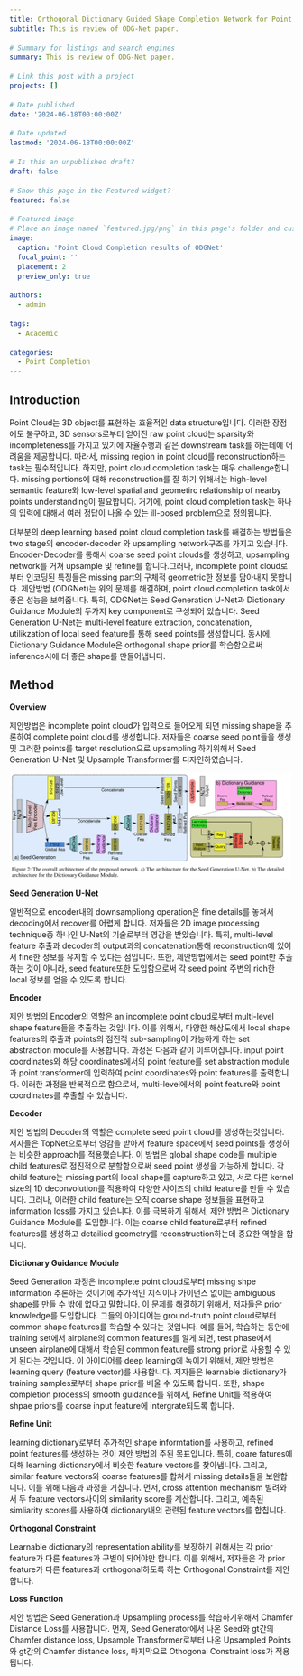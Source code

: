 ```yaml
---
title: Orthogonal Dictionary Guided Shape Completion Network for Point Cloud
subtitle: This is review of ODG-Net paper. 

# Summary for listings and search engines
summary: This is review of ODG-Net paper.

# Link this post with a project
projects: []

# Date published
date: '2024-06-18T00:00:00Z'

# Date updated
lastmod: '2024-06-18T00:00:00Z'

# Is this an unpublished draft?
draft: false

# Show this page in the Featured widget?
featured: false

# Featured image
# Place an image named `featured.jpg/png` in this page's folder and customize its options here.
image:
  caption: 'Point Cloud Completion results of ODGNet'
  focal_point: ''
  placement: 2
  preview_only: true

authors:
  - admin

tags:
  - Academic

categories:
  - Point Completion
---
```


## Introduction

Point Cloud는 3D object를 표현하는 효율적인 data structure입니다. 이러한 장점에도 불구하고, 3D sensors로부터 얻어진 raw point cloud는 sparsity와 incompleteness를 가지고 있기에 자율주행과 같은 downstream task를 하는데에 어려움을 제공합니다. 따라서, missing region in point cloud를 reconstruction하는 task는 필수적입니다. 하지만, point cloud completion task는 매우 challenge합니다. missing portions에 대해 reconstruction를 잘 하기 위해서는 high-level semantic feature와 low-level spatial and geometirc relationship of nearby points 
understanding이 필요합니다. 거기에, point cloud completion task는 하나의 입력에 대해서 여러 정답이 나올 수 있는 ill-posed problem으로 정의됩니다.

대부분의 deep learning based point cloud completion task를 해결하는 방법들은 two stage의 encoder-decoder 와 upsampling network구조를 가지고 있습니다. Encoder-Decoder를 통해서 coarse seed point clouds를 생성하고, upsampling network를 거쳐 upsample 및 refine를 합니다.그러나, incomplete point cloud로부터 인코딩된 특징들은 missing part의 구체적 geometric한 정보를 담아내지 못합니다. 
제안방법 (ODGNet)는 위의 문제를 해결하며, point cloud completion task에서 좋은 성능을 보여줍니다. 특히, ODGNet는 Seed Generation U-Net과 Dictionary Guidance Module의 두가지 key component로 구성되어 있습니다. Seed Generation U-Net는 multi-level feature extraction, concatenation, utilikzation of local seed feature를 통해 seed points를 생성합니다. 동시에, Dictionary Guidance Module은 orthogonal shape prior를 학습함으로써 inference시에 더 좋은 shape를 만들어냅니다. 

## Method
**Overview**

제안방법은 incomplete point cloud가 입력으로 들어오게 되면 missing shape을 추론하여 complete point cloud를 생성합니다. 
저자들은 coarse seed point들을 생성 및 그러한 points를 target resolution으로 upsampling 하기위해서 Seed Generation U-Net 및 Upsample Transformer를 디자인하였습니다. 

<img src="Overview.png" alt="Idea" width="500"/>

**Seed Generation U-Net**

일반적으로 encoder내의 downsampliong operation은 fine details를 놓쳐서 decoding에서 recover를 어렵게 합니다. 저자들은 2D image processing technique중 하나인 U-Net의 기술로부터 영감을 받았습니다. 특히, multi-level feature 추출과 decoder의 output과의 concatenation통해 reconstruction에 있어서 fine한 정보를 유지할 수 있다는 점입니다. 또한, 제안방법에서는 seed point만 추출하는 것이 아니라, seed feature또한 도입함으로써 각 seed point 주변의 rich한 local 정보를 얻을 수 있도록 합니다. 

**Encoder**

제안 방법의 Encoder의 역할은 an incomplete point cloud로부터 multi-level shape feature들을 추출하는 것입니다. 이를 위해서, 다양한 해상도에서 local shape features의 추출과 points의 점진적 sub-sampling이 가능하게 하는 set abstraction module를 사용합니다.
과정은 다음과 같이 이루어집니다. input point coordinates와 해당 coordinates에서의 point feature를 set abstraction module과 point transformer에 입력하여 point coordinates와 point features를 출력합니다. 이러한 과정을 반복적으로 함으로써, multi-level에서의 point feature와 point coordinates를 추출할 수 있습니다.

**Decoder**

제안 방법의 Decoder의 역할은 complete seed point cloud를 생성하는것입니다. 저자들은 TopNet으로부터 영감을 받아서 feature space에서 seed points를 생성하는 비슷한 approach를 적용했습니다. 이 방법은 global shape code를 multiple child features로 점진적으로 분할함으로써 seed point 생성을 가능하게 합니다. 각 child feature는 missing part의 local shape를 capture하고 있고, 서로 다른 kernel size의 1D deconvolution를 적용하여 다양한 사이즈의 child feature를 만들 수 있습니다. 
그러나, 이러한 child feature는 오직 coarse shape 정보들을 표현하고 information loss를 가지고 있습니다. 이를 극복하기 위해서, 제안 방법은 Dictionary Guidance Module를 도입합니다. 이는 coarse child feature로부터 refined features를 생성하고 detailied geometry를 reconstruction하는데 중요한 역할을 합니다. 

**Dictionary Guidance Module**

Seed Generation 과정은 incomplete point cloud로부터 missing shpe information 추론하는 것이기에 추가적인 지식이나 가이던스 없이는 ambiguous shape를 만들 수 밖에 없다고 말합니다. 
이 문제를 해결하기 위해서, 저자들은 prior knowledge를 도입합니다. 그들의 아이디어는 ground-truth point cloud로부터 common shape features를 학습할 수 있다는 것입니다. 예를 들어, 학습하는 동안에 training set에서 airplane의 common features를 알게 되면, test phase에서 unseen airplane에 대해서 학습된 common feature를 strong prior로 사용할 수 있게 된다는 것입니다. 
이 아이디어를 deep learning에 녹이기 위해서, 제안 방법은 learning query (feature vector)를 사용합니다. 저자들은 learnable dictionary가 training samples로부터 shape prior를 배울 수 있도록 합니다. 또한, shape completion process의 smooth guidance를 위해서, Refine Unit를 적용하여 shpae priors를 coarse input feature에 intergrate되도록 합니다.

**Refine Unit**

learning dictionary로부터 추가적인 shape informtation를 사용하고, refined point features를 생성하는 것이 제안 방법의 주된 목표입니다. 특히, coare fatures에 대해 learning dictionary에서 비슷한 feature vectors를 찾아냅니다. 그리고, similar feature vectors와 coarse features를 합쳐서 missing details들을 보완합니다. 
이를 위해 다음과 과정을 거칩니다. 먼저, cross attention mechanism 빌려와서 두 feature vectors사이의 similarity score를 계산합니다. 그리고, 예측된 simliarity scores를 사용하여 dictionary내의 관련된 feature vectors를 합칩니다. 

**Orthogonal Constraint**

Learnable dictionary의 representation ability를 보장하기 위해서는 각 prior feature가 다른 features과 구별이 되어야만 합니다. 이를 위해서, 저자들은 각 prior feature가 다른 features과 orthogonal하도록 하는 Orthogonal Constraint를 제안합니다.

**Loss Function**

제안 방법은 Seed Generation과 Upsampling process를 학습하기위해서 Chamfer Distance Loss를 사용합니다. 먼저, Seed Generator에서 나온 Seed와 gt간의 Chamfer distance loss, Upsample Transformer로부터 나온 Upsampled Points와 gt간의 Chamfer distance loss, 마지막으로 Othogonal Constraint loss가 적용됩니다.

